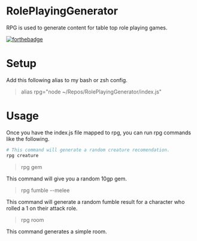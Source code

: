 # RolePlayingGenerator
RPG is used to generate content for table top role playing games.

[![forthebadge](https://forthebadge.com/images/badges/made-with-javascript.svg)](https://forthebadge.com)

# Setup
Add this following alias to my bash or zsh config.
>alias rpg="node ~/Repos/RolePlayingGenerator/index.js"

# Usage
Once you have the index.js file mapped to rpg, you can run rpg commands like the following.

```bash
# This command will generate a random creature recomendation.
rpg creature
```
>rpg gem

This command will give you a random 10gp gem.

>rpg fumble --melee

This command will generate a random fumble result for a character who rolled a 1 on their attack role.

>rpg room

This command generates a simple room.